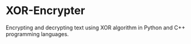 # XOR-Encrypter
Encrypting and decrypting text using XOR algorithm in Python and C++ programming languages.

